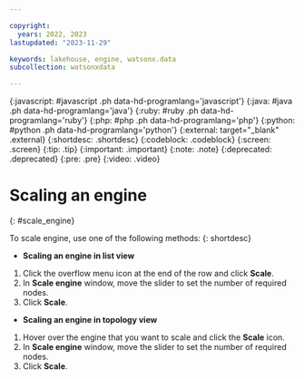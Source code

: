 ```yaml
---

copyright:
  years: 2022, 2023
lastupdated: "2023-11-29"

keywords: lakehouse, engine, watsonx.data
subcollection: watsonxdata

---
```


{:javascript: #javascript .ph data-hd-programlang='javascript'}
{:java: #java .ph data-hd-programlang='java'}
{:ruby: #ruby .ph data-hd-programlang='ruby'}
{:php: #php .ph data-hd-programlang='php'}
{:python: #python .ph data-hd-programlang='python'}
{:external: target="_blank" .external}
{:shortdesc: .shortdesc}
{:codeblock: .codeblock}
{:screen: .screen}
{:tip: .tip}
{:important: .important}
{:note: .note}
{:deprecated: .deprecated}
{:pre: .pre}
{:video: .video}

# Scaling an engine
{: #scale_engine}

To scale engine, use one of the following methods:
{: shortdesc}

- **Scaling an engine in list view**

1. Click the overflow menu icon at the end of the row and click **Scale**.
2. In **Scale engine** window, move the slider to set the number of required nodes.
3. Click **Scale**.

- **Scaling an engine in topology view**

1. Hover over the engine that you want to scale and click the **Scale** icon.
2. In **Scale engine** window, move the slider to set the number of required nodes.
3. Click **Scale**.
